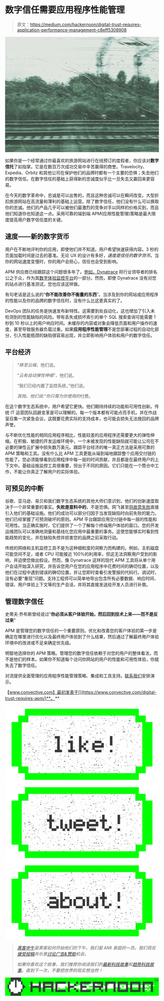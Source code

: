 # 数字信任需要应用程序性能管理

> 原文：<https://medium.com/hackernoon/digital-trust-requires-application-performance-management-c8eff5308908>

![](img/82382843f29f4ae0c765f0fabe87fca8.png)

如果你是一个经常通过你最喜欢的旅游网站进行在线预订的度假者，你应该对**数字信托**了如指掌。它是在数百万次成功交易中辛苦赢得的商誉。Travelocity、Expedia、Orbitz 和其他公司在保护他们的品牌时都有一个主要的恐惧；失去他们的数字信任。在数字信任的基础上获得新的忠诚度似乎比一旦失去又赢回来更容易。

在今天的数字革命中，忠诚是可以出售的，而且这种忠诚可以在瞬间改变。大型折扣旅游网站在高流量和薄利的基础上运营。除了数字信任，他们没有什么可以换取你的忠诚。他们的产品几乎可以被他们最激烈的竞争对手以同样的价格买到，而且他们知道你也知道这一点。采用可靠的端到端 APM(应用性能管理)策略是最大限度提高用户数字信任度的关键。

## 速度——新的数字货币

用户在不断地评判你的应用，即使他们并不知道。用户希望快速获得内容。3 秒的页面加载时间是过去的基准。无论 UX 的设计有多好，*速度是信任的数字货币*。当你的网站速度变慢时，你的用户会担心，信任也会受到影响。

APM 供应商已经跟踪这个问题很多年了。[例如，Dynatrace](http://www.dynatrace.com/en/index.html) 将行业领导者的排名公之于众，作为其[数字体验监控平台](http://www.dynatrace.com/en/benchmarks/united-states/travel/online-agents)的一部分。然而，即使 Dynatrace 没有对您的站点进行基准测试，您也应该这样做。

有句老话是这么说的“**你不能改善你不衡量的东西**”。当涉及到你的网站或应用程序的性能以及你的品牌的数字信任时，没有什么比这更真实的了。

DevOps 团队的任务是快速发布新特性。这需要到处自动化，这也增加了引入未检测到的性能缺陷的风险。带有丢失或损坏索引的单个 SQL 搜索查询可能需要 1 秒到 10 秒以上的用户响应时间。未缓存的内容或对象会降低页面和用户操作的速度，甚至导致服务器负载过重。如果**应用程序性能管理**不是您部署过程的自动化部分，引入性能瓶颈的缺陷很容易出现，并立即影响用户体验和用户的数字信任。

## 平台经济

> “*移至云端*，他们说。
> 
> “*云有自动弹性伸缩*”，他们说。
> 
> “我们已经内置了监控系统，”他们说。
> 
> *其贱。他们说:“你只需为你使用的*付费。

在这个数字生态系统中，用户希望它更快。他们期待持续的功能和可用性创新。传统 IT 运营团队回避变革是可以理解的。每一个版本都有可能点亮手机，并在作战室召集一次紧急会议，这既要花费实际的支持成本，也可能会损失无法挽回的品牌声誉。

与不断优化性能的相同应用程序相比，性能较差的应用程序还需要更大的弹性伸缩。在积极、敏捷的开发运维环境中，一个未被发现的性能缺陷就可能让公司在不必要的弹性云扩展中损失数万美元。跟踪平台经济的唯一真正方法是采用可靠的 APM 策略和工具。没有什么比 APM 工具更能从端到端地跟踪整个应用交付链的性能了。您必须能够看到应用程序中每一层的时间贡献，并且都是在最终用户的上下文中。基础设施监控工具很重要，但出于不同的原因。它们只能在一个筒仓中工作，不能让你真正了解用户的实际体验。

## 可预见的中断

谷歌、亚马逊、易贝和我们数字生态系统的其他大师们意识到，他们的创新速度取决于一个非常重要的事实。**失败是意料中的**，不是恐惧。网飞甚至[将故意失败](http://techblog.netflix.com/2012/07/chaos-monkey-released-into-wild.html)直接引入他们的基础设施。他们的成功可以部分归因于当发现缺陷时向前失败的能力。他们已经掌握了可预测破坏的原则。APM 平台跟踪应用交付链中每一层的性能和可用性。当正确实施时，它们提供了一个了解每个终端用户体验的窗口。您的开发运维团队可以准确地测量和基线化您应用中最重要的事务。这使您能够实时看到性能趋势的变化，并在缺陷失控并损害您的品牌之前采取行动。

传统的网络和主机监控工具不是为这种细粒度的洞察力而构建的。例如，主机磁盘可能空间不足，或者 CPU 可能接近 100%的利用率，但这无法洞察用户受到的影响，并迫使您做出假设。然而，像 Dynatrace 这样的现代 APM 工具将从单个用户会话开始深入研究，并告诉您用户在您的应用程序中花费时间的确切位置，以及他们在过程中遇到错误的确切位置，并让您即时查看引发警报的代码行。调试时，没有必要“重现”问题。支持工程师可以简单地导出包含所有必要数据、响应时间、错误、用户体验上下文等的生产会话，并将其直接发送给开发人员进行补救。

## 管理数字信任

史蒂夫·乔布斯曾经说过“**你必须从客户体验开始，然后回到技术上来——而不是反过来**”

APM 是管理您的数字信任的一个重要原则。优化和改善您的客户体验的第一步是确定在哪里进行优化以及最终用户体验到了什么结果，然后通过了解最终用户体验环境中的改进或不足来确定优先级。

明智地选择你的 APM 策略。管理您的数字信任依赖于对您的用户的整体看法，而不是他们的样本。如果你不知道每个访问你网站的用户的性能和可用性体验，你就失去了数字信任。

对流提供全面管理的应用程序性能管理策略、集成和工具支持。[联系我们](https://www.convective.com/#contact)安排演示。

【www.convective.com】最初发表于[](https://www.convective.com/digital-trust-requires-apm/)**。**

*[![](img/50ef4044ecd4e250b5d50f368b775d38.png)](http://bit.ly/HackernoonFB)**[![](img/979d9a46439d5aebbdcdca574e21dc81.png)](https://goo.gl/k7XYbx)**[![](img/2930ba6bd2c12218fdbbf7e02c8746ff.png)](https://goo.gl/4ofytp)*

> *[黑客中午](http://bit.ly/Hackernoon)是黑客如何开始他们的下午。我们是 AMI 家庭的一员。我们现在[接受投稿](http://bit.ly/hackernoonsubmission)并乐意[讨论广告&赞助](mailto:partners@amipublications.com)机会。*
> 
> *如果你喜欢这个故事，我们推荐你阅读我们的[最新科技故事](http://bit.ly/hackernoonlatestt)和[趋势科技故事](https://hackernoon.com/trending)。直到下一次，不要把世界的现实想当然！*

*[![](img/be0ca55ba73a573dce11effb2ee80d56.png)](https://goo.gl/Ahtev1)*